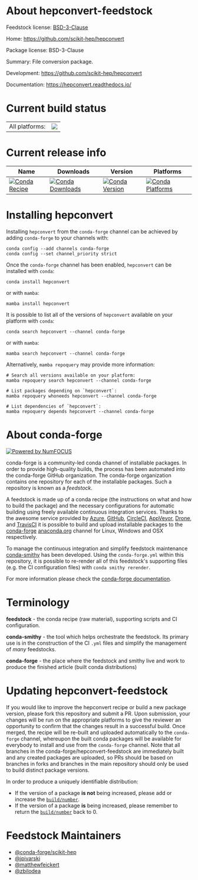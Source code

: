 About hepconvert-feedstock
==========================

Feedstock license: [BSD-3-Clause](https://github.com/conda-forge/hepconvert-feedstock/blob/main/LICENSE.txt)

Home: https://github.com/scikit-hep/hepconvert

Package license: BSD-3-Clause

Summary: File conversion package.

Development: https://github.com/scikit-hep/hepconvert

Documentation: https://hepconvert.readthedocs.io/

Current build status
====================


<table><tr><td>All platforms:</td>
    <td>
      <a href="https://dev.azure.com/conda-forge/feedstock-builds/_build/latest?definitionId=21921&branchName=main">
        <img src="https://dev.azure.com/conda-forge/feedstock-builds/_apis/build/status/hepconvert-feedstock?branchName=main">
      </a>
    </td>
  </tr>
</table>

Current release info
====================

| Name | Downloads | Version | Platforms |
| --- | --- | --- | --- |
| [![Conda Recipe](https://img.shields.io/badge/recipe-hepconvert-green.svg)](https://anaconda.org/conda-forge/hepconvert) | [![Conda Downloads](https://img.shields.io/conda/dn/conda-forge/hepconvert.svg)](https://anaconda.org/conda-forge/hepconvert) | [![Conda Version](https://img.shields.io/conda/vn/conda-forge/hepconvert.svg)](https://anaconda.org/conda-forge/hepconvert) | [![Conda Platforms](https://img.shields.io/conda/pn/conda-forge/hepconvert.svg)](https://anaconda.org/conda-forge/hepconvert) |

Installing hepconvert
=====================

Installing `hepconvert` from the `conda-forge` channel can be achieved by adding `conda-forge` to your channels with:

```
conda config --add channels conda-forge
conda config --set channel_priority strict
```

Once the `conda-forge` channel has been enabled, `hepconvert` can be installed with `conda`:

```
conda install hepconvert
```

or with `mamba`:

```
mamba install hepconvert
```

It is possible to list all of the versions of `hepconvert` available on your platform with `conda`:

```
conda search hepconvert --channel conda-forge
```

or with `mamba`:

```
mamba search hepconvert --channel conda-forge
```

Alternatively, `mamba repoquery` may provide more information:

```
# Search all versions available on your platform:
mamba repoquery search hepconvert --channel conda-forge

# List packages depending on `hepconvert`:
mamba repoquery whoneeds hepconvert --channel conda-forge

# List dependencies of `hepconvert`:
mamba repoquery depends hepconvert --channel conda-forge
```


About conda-forge
=================

[![Powered by
NumFOCUS](https://img.shields.io/badge/powered%20by-NumFOCUS-orange.svg?style=flat&colorA=E1523D&colorB=007D8A)](https://numfocus.org)

conda-forge is a community-led conda channel of installable packages.
In order to provide high-quality builds, the process has been automated into the
conda-forge GitHub organization. The conda-forge organization contains one repository
for each of the installable packages. Such a repository is known as a *feedstock*.

A feedstock is made up of a conda recipe (the instructions on what and how to build
the package) and the necessary configurations for automatic building using freely
available continuous integration services. Thanks to the awesome service provided by
[Azure](https://azure.microsoft.com/en-us/services/devops/), [GitHub](https://github.com/),
[CircleCI](https://circleci.com/), [AppVeyor](https://www.appveyor.com/),
[Drone](https://cloud.drone.io/welcome), and [TravisCI](https://travis-ci.com/)
it is possible to build and upload installable packages to the
[conda-forge](https://anaconda.org/conda-forge) [anaconda.org](https://anaconda.org/)
channel for Linux, Windows and OSX respectively.

To manage the continuous integration and simplify feedstock maintenance
[conda-smithy](https://github.com/conda-forge/conda-smithy) has been developed.
Using the ``conda-forge.yml`` within this repository, it is possible to re-render all of
this feedstock's supporting files (e.g. the CI configuration files) with ``conda smithy rerender``.

For more information please check the [conda-forge documentation](https://conda-forge.org/docs/).

Terminology
===========

**feedstock** - the conda recipe (raw material), supporting scripts and CI configuration.

**conda-smithy** - the tool which helps orchestrate the feedstock.
                   Its primary use is in the construction of the CI ``.yml`` files
                   and simplify the management of *many* feedstocks.

**conda-forge** - the place where the feedstock and smithy live and work to
                  produce the finished article (built conda distributions)


Updating hepconvert-feedstock
=============================

If you would like to improve the hepconvert recipe or build a new
package version, please fork this repository and submit a PR. Upon submission,
your changes will be run on the appropriate platforms to give the reviewer an
opportunity to confirm that the changes result in a successful build. Once
merged, the recipe will be re-built and uploaded automatically to the
`conda-forge` channel, whereupon the built conda packages will be available for
everybody to install and use from the `conda-forge` channel.
Note that all branches in the conda-forge/hepconvert-feedstock are
immediately built and any created packages are uploaded, so PRs should be based
on branches in forks and branches in the main repository should only be used to
build distinct package versions.

In order to produce a uniquely identifiable distribution:
 * If the version of a package **is not** being increased, please add or increase
   the [``build/number``](https://docs.conda.io/projects/conda-build/en/latest/resources/define-metadata.html#build-number-and-string).
 * If the version of a package **is** being increased, please remember to return
   the [``build/number``](https://docs.conda.io/projects/conda-build/en/latest/resources/define-metadata.html#build-number-and-string)
   back to 0.

Feedstock Maintainers
=====================

* [@conda-forge/scikit-hep](https://github.com/orgs/conda-forge/teams/scikit-hep/)
* [@jpivarski](https://github.com/jpivarski/)
* [@matthewfeickert](https://github.com/matthewfeickert/)
* [@zbilodea](https://github.com/zbilodea/)

